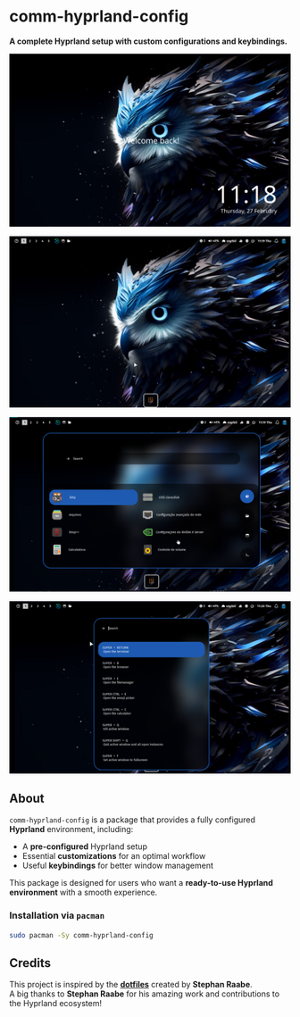 # comm-hyprland-config

**A complete Hyprland setup with custom configurations and keybindings.**  


![alt text](image.png)

![alt text](image-1.png)

![alt text](image-2.png)

![alt text](image-3.png)

## About  

`comm-hyprland-config` is a package that provides a fully configured **Hyprland** environment, including:  

- A **pre-configured** Hyprland setup  
- Essential **customizations** for an optimal workflow  
- Useful **keybindings** for better window management  

This package is designed for users who want a **ready-to-use Hyprland environment** with a smooth experience.

### Installation via `pacman`  

```sh
sudo pacman -Sy comm-hyprland-config
```

## Credits  

This project is inspired by the **[dotfiles](https://github.com/mylinuxforwork/dotfiles)** created by **Stephan Raabe**.  
A big thanks to **Stephan Raabe** for his amazing work and contributions to the Hyprland ecosystem!

